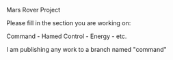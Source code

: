 Mars Rover Project

Please fill in the section you are working on:

Command - Hamed
Control - 
Energy - 
etc.

I am publishing any work to a branch named "command"